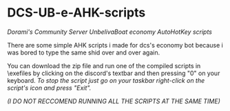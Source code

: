 # DCS-UB-e-AHK-scripts
*Dorami's Community Server UnbelivaBoat economy AutoHotKey scripts*

There are some simple AHK scripts i made for dcs's economy bot because i was bored to type the same shid over and over again.

You can download the zip file and run one of the compiled scripts in \exefiles by clicking on the discord's textbar and then pressing "0" on your keyboard.
*To stop the script just go on your taskbar right-click on the script's icon and press "Exit".*

*(I DO NOT RECCOMEND RUNNING ALL THE SCRIPTS AT THE SAME TIME)*
